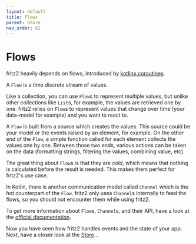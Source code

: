 ```yaml
---
layout: default
title: Flows
parent: Store
nav_order: 62
---
```

# Flows

fritz2 heavily depends on flows, introduced by [kotlinx.coroutines](https://github.com/Kotlin/kotlinx.coroutines).

A `Flow` is a time discrete stream of values. 

Like a collection, you can use `Flow`s to represent multiple values, but unlike other collections like `List`s, for example, 
the values are retrieved one by one. fritz2 relies on `Flow`s to represent values that change over time (your data-model for example) and you want to react to.

A `Flow` is built from a source which creates the values. This source could be your model or the events raised by an element, 
for example. On the other end of the `Flow`, a simple function called for each element collects the values one by one. 
Between those two ends, various actions can be taken on the data (formatting strings, filtering the values, combining value, etc).

The great thing about `Flow`s is that they are _cold_, which means that nothing is calculated before the result is needed. 
This makes them perfect for fritz2's use case.

In Kotlin, there is another communication model called `Channel` which is the _hot_ counterpart of the `Flow`. 
fritz2 only uses `Channel`s internally to feed the flows, so you should not encounter them while using fritz2. 

To get more information about `Flow`s, `Channel`s, and their API, 
have a look at the [official documentation](https://kotlinlang.org/docs/reference/coroutines/flow.html).

Now you have seen how fritz2 handles events and the state of your app. 
Next, have a closer look at the [Store](Store.html)...
